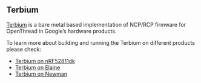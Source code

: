 Terbium
---
[Terbium](go/terbium) is a bare metal based implementation of NCP/RCP firmware for OpenThread in Google’s hardware products.

To learn more about building and running the Terbium on different products please check:
* [Terbium on nRF52811dk][nrf52811dk-page]
* [Terbium on Elaine][elaine-page]
* [Terbium on Newman][newman-page]

[nrf52811dk-page]: ./src/products/nrf52811dk/README.md
[elaine-page]: ./src/products/elaine/README.md
[newman-page]: ./src/products/newman/README.md
